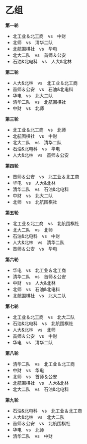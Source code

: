 # **乙组**
**第一轮**
+ 北工业＆北工商&emsp;vs&emsp;中财
+ 北师&emsp;vs&emsp;清华二队
+ 北航围棋社&emsp;vs&emsp;华电
+ 北大二队&emsp;vs&emsp;首师＆公安
+ 石油&北电科&emsp;vs&emsp;人大&北林

**第二轮**
+ 人大&北林&emsp;vs&emsp;北工业＆北工商
+ 首师＆公安&emsp;vs&emsp;石油&北电科
+ 华电&emsp;vs&emsp;北大二队
+ 清华二队&emsp;vs&emsp;北航围棋社
+ 中财&emsp;vs&emsp;北师

**第三轮**
+ 北工业＆北工商&emsp;vs&emsp;北师
+ 北航围棋社&emsp;vs&emsp;中财
+ 北大二队&emsp;vs&emsp;清华二队
+ 石油&北电科&emsp;vs&emsp;华电
+ 人大&北林&emsp;vs&emsp;首师＆公安

**第四轮**
+ 首师＆公安&emsp;vs&emsp;北工业＆北工商
+ 华电&emsp;vs&emsp;人大&北林
+ 清华二队&emsp;vs&emsp;石油&北电科
+ 中财&emsp;vs&emsp;北大二队
+ 北师&emsp;vs&emsp;北航围棋社

**第五轮**
+ 北工业＆北工商&emsp;vs&emsp;北航围棋社
+ 北大二队&emsp;vs&emsp;北师
+ 石油&北电科&emsp;vs&emsp;中财
+ 人大&北林&emsp;vs&emsp;清华二队
+ 首师＆公安&emsp;vs&emsp;华电

**第六轮**
+ 华电&emsp;vs&emsp;北工业＆北工商
+ 清华二队&emsp;vs&emsp;首师＆公安
+ 中财&emsp;vs&emsp;人大&北林
+ 北师&emsp;vs&emsp;石油&北电科
+ 北航围棋社&emsp;vs&emsp;北大二队

**第七轮**
+ 北工业＆北工商&emsp;vs&emsp;北大二队
+ 石油&北电科&emsp;vs&emsp;北航围棋社
+ 人大&北林&emsp;vs&emsp;北师
+ 首师＆公安&emsp;vs&emsp;中财
+ 华电&emsp;vs&emsp;清华二队

**第八轮**
+ 清华二队&emsp;vs&emsp;北工业＆北工商
+ 中财&emsp;vs&emsp;华电
+ 北师&emsp;vs&emsp;首师＆公安
+ 北航围棋社&emsp;vs&emsp;人大&北林
+ 北大二队&emsp;vs&emsp;石油&北电科

**第九轮**
+ 石油&北电科&emsp;vs&emsp;北工业＆北工商
+ 人大&北林&emsp;vs&emsp;北大二队
+ 首师＆公安&emsp;vs&emsp;北航围棋社
+ 华电&emsp;vs&emsp;北师
+ 清华二队&emsp;vs&emsp;中财

